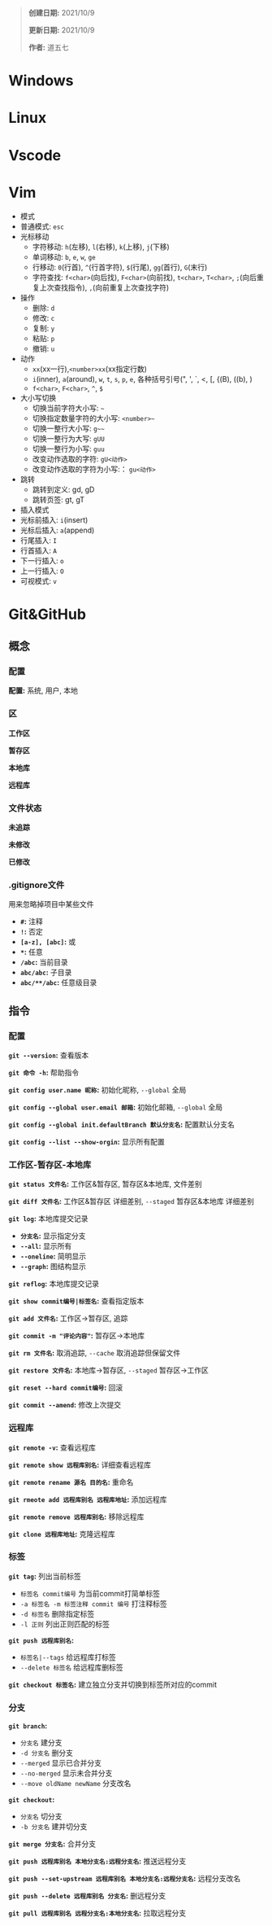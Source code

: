 > **创建日期:** 2021/10/9
>
> **更新日期:** 2021/10/9
>
> **作者:** 道五七

# Windows

# Linux

# Vscode

# Vim

- 模式
 - 普通模式: `esc`
  - 光标移动
    - 字符移动: `h`(左移), `l`(右移), `k`(上移), `j`(下移)
    - 单词移动: `b`, `e`, `w`, `ge`
    - 行移动: `0`(行首), `^`(行首字符), `$`(行尾), `gg`(首行), `G`(末行)
    - 字符查找: `f<char>`(向后找), `F<char>`(向前找), `t<char>`, `T<char>`, `;`(向后重复上次查找指令), `,`(向前重复上次查找字符)
  - 操作
    - 删除: `d`
    - 修改: `c`
    - 复制: `y`
    - 粘贴: `p`
    - 撤销: `u`
  - 动作
    - `xx`(xx一行),`<number>xx`(xx指定行数)
    - `i`(inner), `a`(around), `w`, `t`, `s`, `p`, `e`, 各种括号引号(", ', `, <, [, {(B), ((b), )
    - `f<char>`, `F<char>`, `^`, `$`
  - 大小写切换
	  - 切换当前字符大小写: `~`
	  - 切换指定数量字符的大小写: `<number>~`
	  - 切换一整行大小写: `g~~`
	  - 切换一整行为大写: `gUU`
	  - 切换一整行为小写: `guu`
	  - 改变动作选取的字符: `gU<动作>`
	  - 改变动作选取的字符为小写:： `gu<动作>`
  - 跳转
    - 跳转到定义: gd, gD
    - 跳转页签: gt, gT
 - 插入模式
  - 光标前插入: `i`(insert)
  - 光标后插入: `a`(append)
  - 行尾插入: `I`
  - 行首插入: `A`
  - 下一行插入: `o`
  - 上一行插入: `O`
 - 可视模式: `v`

# Git&GitHub

## 概念

### 配置

**配置:** 系统, 用户, 本地

### 区

**工作区**

**暂存区**

**本地库**

**远程库**

### 文件状态

**未追踪**

**未修改**

**已修改**

### .gitignore文件

用来忽略掉项目中某些文件
- **`#`:** 注释
- **`!`:** 否定  
- **`[a-z], [abc]`:** 或
- **`*`:** 任意
- **`/abc`:** 当前目录
- **`abc/abc`:** 子目录
- **`abc/**/abc`:** 任意级目录

## 指令

### 配置

**`git --version`:** 查看版本

**`git 命令 -h`:** 帮助指令

**`git config user.name 昵称`:** 初始化昵称, `--global` 全局

**`git config --global user.email 邮箱`:** 初始化邮箱, `--global` 全局

**`git config --global init.defaultBranch 默认分支名`:** 配置默认分支名

**`git config --list --show-orgin`:** 显示所有配置

### 工作区-暂存区-本地库

**`git status 文件名`:** 工作区&暂存区, 暂存区&本地库, 文件差别

**`git diff 文件名`:** 工作区&暂存区 详细差别, `--staged` 暂存区&本地库 详细差别

**`git log`:** 本地库提交记录
  - **`分支名`:** 显示指定分支
  - **`--all`:** 显示所有
  - **`--oneline`:** 简明显示
  - **`--graph`:** 图结构显示

**`git reflog`:** 本地库提交记录

**`git show commit编号|标签名`:** 查看指定版本

**`git add 文件名`:** 工作区->暂存区, 追踪

**`git commit -m "评论内容"`:** 暂存区->本地库

**`git rm 文件名`:** 取消追踪, `--cache` 取消追踪但保留文件

**`git restore 文件名`:** 本地库->暂存区, `--staged` 暂存区->工作区

**`git reset --hard commit编号`:** 回滚

**`git commit --amend`:** 修改上次提交

### 远程库

**`git remote -v`:** 查看远程库

**`git remote show 远程库别名`:** 详细查看远程库

**`git remote rename 源名 目的名`:** 重命名

**`git rmeote add 远程库别名 远程库地址`:** 添加远程库

**`git remote remove 远程库别名`:** 移除远程库

**`git clone 远程库地址`:** 克隆远程库

### 标签

**`git tag`:** 列出当前标签
  - `标签名 commit编号` 为当前commit打简单标签
  - `-a 标签名 -m 标签注释 commit 编号` 打注释标签
  - `-d 标签名` 删除指定标签
  - `-l 正则` 列出正则匹配的标签

**`git push 远程库别名`:**
  - `标签名|--tags` 给远程库打标签
  - `--delete 标签名` 给远程库删标签

**`git checkout 标签名`:** 建立独立分支并切换到标签所对应的commit

### 分支

**`git branch`:** 
  - `分支名` 建分支
  - `-d 分支名` 删分支
  - `--merged` 显示已合并分支
  - `--no-merged` 显示未合并分支
  - `--move oldName newName` 分支改名

**`git checkout`:**
  - `分支名` 切分支
  - `-b 分支名` 建并切分支

**`git merge 分支名`:** 合并分支

**`git push 远程库别名 本地分支名:远程分支名`:** 推送远程分支

**`git push --set-upstream 远程库别名 本地分支名:远程分支名`:** 远程分支改名

**`git push --delete 远程库别名 分支名`:** 删远程分支

**`git pull 远程库别名 远程分支名:本地分支名`:** 拉取远程分支
